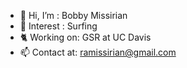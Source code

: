 - 👋 Hi, I’m   : Bobby Missirian
- 👀 Interest  : Surfing
- 🐈 Working on: GSR at UC Davis
- 📫 Contact at: ramissirian@gmail.com

<!---
thebigbadbobby/thebigbadbobby is a ✨ special ✨ repository because its `README.md` (this file) appears on your GitHub profile.
You can click the Preview link to take a look at your changes.
--->
